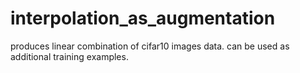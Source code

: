 # interpolation_as_augmentation

produces linear combination of cifar10 images data. can be used as additional training examples.
